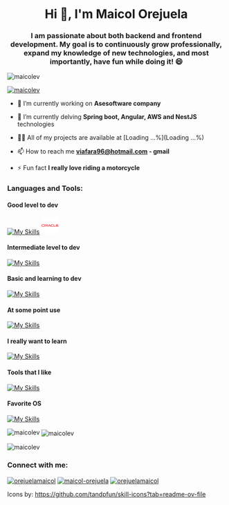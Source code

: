 <h1 align="center">Hi 👋, I'm Maicol Orejuela</h1>
<h3 align="center">I am passionate about both backend and frontend development. My goal is to continuously grow professionally, expand my knowledge of new technologies, and most importantly, have fun while doing it! 😄</h3>

<p align="left"> <img src="https://komarev.com/ghpvc/?username=maicolev&label=Profile%20views&color=0e75b6&style=flat" alt="maicolev" /> </p>

<p align="left"> <a href="https://github.com/ryo-ma/github-profile-trophy"><img src="https://github-profile-trophy.vercel.app/?username=maicolev" alt="maicolev" /></a> </p>

- 🔭 I’m currently working on **Asesoftware company**

- 🌱 I’m currently delving **Spring boot, Angular, AWS and NestJS** technologies

- 👨‍💻 All of my projects are available at [Loading ...%](Loading ...%)

- 📫 How to reach me **viafara96@hotmail.com - gmail**

- ⚡ Fun fact **I really love riding a motorcycle**

<h3 align="left">Languages and Tools:</h3>

<h4 align="left">Good level to dev</h4>

[![My Skills](https://skillicons.dev/icons?i=java,spring,maven,aws,git,github,hibernate,postgres,mysql&perline=10)](https://skillicons.dev) <a href="https://www.oracle.com/" target="_blank" rel="noreferrer"> <img src="https://raw.githubusercontent.com/devicons/devicon/master/icons/oracle/oracle-original.svg" alt="oracle" width="40" height="40"/> </a>

<h4 align="left">Intermediate level to dev</h4>

[![My Skills](https://skillicons.dev/icons?i=rabbitmq,jenkins,mongo,markdown,gradle&perline=10)](https://skillicons.dev) 

<h4 align="left">Basic and learning to dev</h4>

[![My Skills](https://skillicons.dev/icons?i=typescript,javascript,nodejs,nestjs,angular,bootstrap,html,css,mongo,docker&perline=10)](https://skillicons.dev)


<h4 align="left">At some point use</h4>

[![My Skills](https://skillicons.dev/icons?i=redis,cs,cpp,dotnet,php&perline=10)](https://skillicons.dev)


<h4 align="left">I really want to learn</h4>

[![My Skills](https://skillicons.dev/icons?i=swift&perline=10)](https://skillicons.dev)


<h4 align="left">Tools that I like</h4>

[![My Skills](https://skillicons.dev/icons?i=idea,webstorm,vscode,postman,notion,obsidian&perline=10)](https://skillicons.dev)


<h4 align="left">Favorite OS</h4>

[![My Skills](https://skillicons.dev/icons?i=apple,linux,arch,ubuntu,windows&perline=10)](https://skillicons.dev)



<p><img align="left" src="https://github-readme-stats.vercel.app/api/top-langs?username=maicolev&show_icons=true&locale=en&layout=compact" alt="maicolev" /></p>

<p>&nbsp;<img align="center" src="https://github-readme-stats.vercel.app/api?username=maicolev&show_icons=true&locale=en" alt="maicolev" /></p>

<p><img align="center" src="https://github-readme-streak-stats.herokuapp.com/?user=maicolev&" alt="maicolev" /></p>

<h3 align="left">Connect with me:</h3>
<p align="left">
<a href="https://twitter.com/orejuelamaicol" target="blank"><img align="center" src="https://raw.githubusercontent.com/rahuldkjain/github-profile-readme-generator/master/src/images/icons/Social/twitter.svg" alt="orejuelamaicol" height="30" width="40" /></a>
<a href="https://linkedin.com/in/maicol-orejuela" target="blank"><img align="center" src="https://raw.githubusercontent.com/rahuldkjain/github-profile-readme-generator/master/src/images/icons/Social/linked-in-alt.svg" alt="maicol-orejuela" height="30" width="40" /></a>
<a href="https://instagram.com/orejuelamaicol" target="blank"><img align="center" src="https://raw.githubusercontent.com/rahuldkjain/github-profile-readme-generator/master/src/images/icons/Social/instagram.svg" alt="orejuelamaicol" height="30" width="40" /></a>
</p>


Icons by: https://github.com/tandpfun/skill-icons?tab=readme-ov-file
